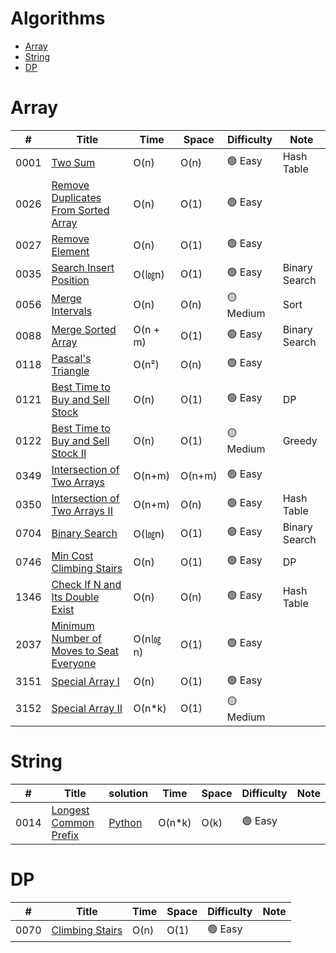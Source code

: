 # Algorithms
+ [Array](https://github.com/yoyozheng97w/LeetCode?tab=readme-ov-file#array)
+ [String](https://github.com/yoyozheng97w/LeetCode?tab=readme-ov-file#string)
+ [DP](https://github.com/yoyozheng97w/LeetCode?tab=readme-ov-file#dp)




# Array  
|  #   | Title |  Time | Space | Difficulty | Note |
| ---- | ----- | ----- | ----- | ---------- | ---- |
| 0001 | [Two Sum](https://leetcode.com/problems/two-sum/description/) | O(n)|  O(n) | 🟢 Easy | Hash Table |
| 0026 | [Remove Duplicates From Sorted Array](https://leetcode.com/problems/remove-duplicates-from-sorted-array/description/) |  O(n)|  O(1) | 🟢 Easy | |
| 0027 | [Remove Element](https://leetcode.com/problems/remove-element/) | O(n)|  O(1) | 🟢 Easy |  |
| 0035 | [Search Insert Position](https://leetcode.com/problems/search-insert-position/) | O(㏒n)|  O(1) | 🟢 Easy | Binary Search |
| 0056 | [Merge Intervals](https://leetcode.com/problems/merge-intervals/) | O(n)|  O(n) | 🟡 Medium | Sort |
| 0088 | [Merge Sorted Array](https://leetcode.com/problems/merge-sorted-array/) | O(n + m) |  O(1) | 🟢 Easy | Binary Search |
| 0118 | [Pascal's Triangle](https://leetcode.com/problems/pascals-triangle/) | O(n²) |  O(n) | 🟢 Easy |  |
| 0121 | [Best Time to Buy and Sell Stock](https://leetcode.com/problems/best-time-to-buy-and-sell-stock/) | O(n) |  O(1) | 🟢 Easy | DP |
| 0122 | [Best Time to Buy and Sell Stock II](https://leetcode.com/problems/best-time-to-buy-and-sell-stock-ii/description/) | O(n) |  O(1) | 🟡 Medium | Greedy |
| 0349 | [Intersection of Two Arrays](https://leetcode.com/problems/intersection-of-two-arrays/description/) | O(n+m) |  O(n+m) | 🟢 Easy |  |
| 0350 | [Intersection of Two Arrays II](https://leetcode.com/problems/intersection-of-two-arrays-ii/) | O(n+m) |  O(n) | 🟢 Easy | Hash Table |
| 0704 | [Binary Search](https://leetcode.com/problems/binary-search/) | O(㏒n) |  O(1) | 🟢 Easy | Binary Search |
| 0746 | [Min Cost Climbing Stairs](https://leetcode.com/problems/min-cost-climbing-stairs/) | O(n) |  O(1) | 🟢 Easy | DP |
| 1346 | [Check If N and Its Double Exist](https://leetcode.com/problems/check-if-n-and-its-double-exist/) | O(n) |  O(n) | 🟢 Easy | Hash Table |
| 2037 | [Minimum Number of Moves to Seat Everyone](https://leetcode.com/problems/minimum-number-of-moves-to-seat-everyone/description/) | O(n㏒n) |  O(1) | 🟢 Easy | |
| 3151 | [Special Array I](https://leetcode.com/problems/special-array-i/) | O(n) |  O(1) | 🟢 Easy | |
| 3152 | [Special Array II](https://leetcode.com/problems/special-array-ii/) | O(n*k) |  O(1) | 🟡 Medium | |




# String
|  #   | Title | solution | Time  | Space | Difficulty | Note |
| ---- | ----- | -------- | ----- | ----- | ---------- | ---- |
| 0014 | [Longest Common Prefix](https://leetcode.com/problems/longest-common-prefix/description/) | [Python](https://github.com/yoyozheng97w/LeetCode/blob/main/LeetCode_Python/0070_ClimbingStairs.py) | O(n*k)|  O(k) | 🟢 Easy | |


# DP
|  #   | Title |  Time | Space | Difficulty | Note |
| ---- | ----- | ----- | ----- | ---------- | ---- |
| 0070 | [Climbing Stairs](https://leetcode.com/problems/climbing-stairs/description/) | O(n)|  O(1) | 🟢 Easy | |
